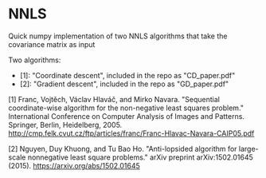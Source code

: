 # NNLS
Quick numpy implementation of two NNLS algorithms that take the covariance matrix as input

Two algorithms:
- [1]: "Coordinate descent", included in the repo as "CD_paper.pdf"
- [2]: "Gradient descent", included in the repo as "GD_paper.pdf"

[1] Franc, Vojtěch, Václav Hlaváč, and Mirko Navara.
"Sequential coordinate-wise algorithm for the non-negative least squares problem."
International Conference on Computer Analysis of Images and Patterns. Springer, Berlin, Heidelberg, 2005.
http://cmp.felk.cvut.cz/ftp/articles/franc/Franc-Hlavac-Navara-CAIP05.pdf

[2] Nguyen, Duy Khuong, and Tu Bao Ho.
"Anti-lopsided algorithm for large-scale nonnegative least square problems."
arXiv preprint arXiv:1502.01645 (2015).
https://arxiv.org/abs/1502.01645
